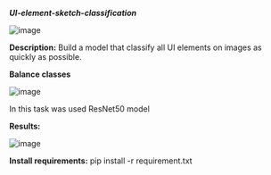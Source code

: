 ***UI-element-sketch-classification***

![image](https://github.com/Kimiko12/UI-element-sketch-classification/assets/79062452/12a60f6b-1a60-4dd2-984b-90de415dad9e)

**Description:**
Build a model that classify all UI elements on images as quickly as possible.

**Balance classes**


![image](https://github.com/Kimiko12/UI-element-sketch-classification/assets/79062452/59dc5bac-5362-462c-a7fa-2b69477222d8)

In this task was used ResNet50 model

**Results:**


![image](https://github.com/Kimiko12/UI-element-sketch-classification/assets/79062452/fead1c63-2353-4a84-bff5-1a4e33cc7fa4)


**Install requirements:**
pip install -r requirement.txt
